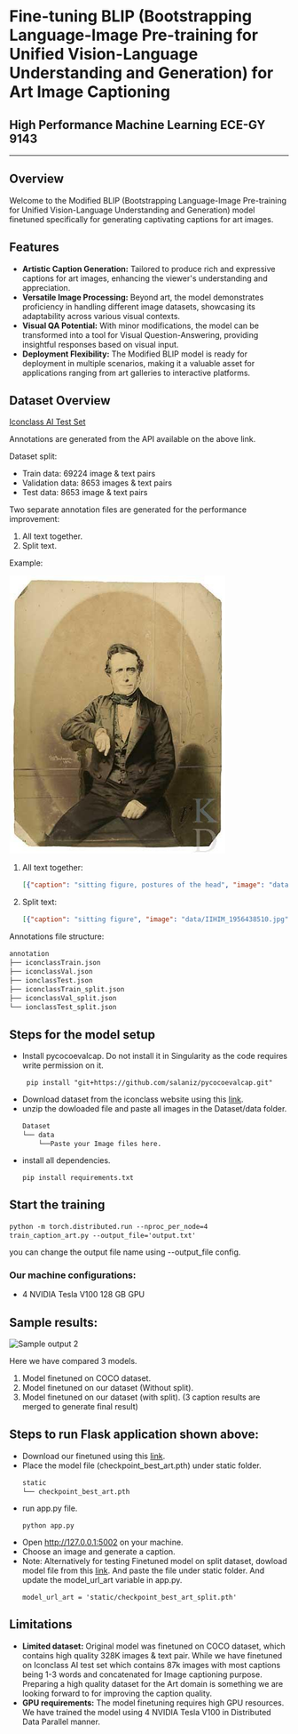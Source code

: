 # Fine-tuning BLIP (Bootstrapping Language-Image Pre-training for Unified Vision-Language Understanding and Generation) for Art Image Captioning

## High Performance Machine Learning ECE-GY 9143
---

## Overview

Welcome to the Modified BLIP (Bootstrapping Language-Image Pre-training for Unified Vision-Language Understanding and Generation) model finetuned specifically for generating captivating captions for art images.

## Features
- **Artistic Caption Generation:** Tailored to produce rich and expressive captions for art images, enhancing the viewer's understanding and appreciation.
- **Versatile Image Processing:** Beyond art, the model demonstrates proficiency in handling different image datasets, showcasing its adaptability across various visual contexts.
- **Visual QA Potential:** With minor modifications, the model can be transformed into a tool for Visual Question-Answering, providing insightful responses based on visual input.
- **Deployment Flexibility:** The Modified BLIP model is ready for deployment in multiple scenarios, making it a valuable asset for applications ranging from art galleries to interactive platforms.


## Dataset Overview
[Iconclass AI Test Set](https://iconclass.org/testset/)

Annotations are generated from the API available on the above link. 

Dataset split:
- Train data: 69224 image & text pairs
- Validation data: 8653 images & text pairs
- Test data: 8653 image & text pairs


Two separate annotation files are generated for the performance improvement:
1. All text together.
2. Split text.

Example:

![Image](/content/IIHIM_1956438510.jpg)

1. All text together:
    ```json
    [{"caption": "sitting figure, postures of the head", "image": "data/IIHIM_1956438510.jpg", "image_id": "1"}]
    ```
2. Split text:
    ```json
    [{"caption": "sitting figure", "image": "data/IIHIM_1956438510.jpg", "image_id": "1"}, {"caption": "postures of the head", "image": "data/IIHIM_1956438510.jpg", "image_id": "1"}]
    ```
Annotations file structure:
```
annotation
├── iconclassTrain.json
├── iconclassVal.json
├── ionclassTest.json
├── iconclassTrain_split.json
├── iconclassVal_split.json
└── ionclassTest_split.json
```

## Steps for the model setup
- Install pycocoevalcap. Do not install it in Singularity as the code requires write permission on it.
    ```
     pip install "git+https://github.com/salaniz/pycocoevalcap.git"
    ```
- Download dataset from the iconclass website using this [link](https://iconclass.org/testset/779ba2ca9e977c58d818e3823a676973.zip).
- unzip the dowloaded file and paste all images in the Dataset/data folder.
    ```
    Dataset
    └── data
        └──Paste your Image files here.
    ```
- install all dependencies.
    ```
    pip install requirements.txt
    ```

## Start the training
```
python -m torch.distributed.run --nproc_per_node=4 train_caption_art.py --output_file='output.txt'
```
you can change the output file name using --output_file config.

### Our machine configurations:
- 4 NVIDIA Tesla V100 128 GB GPU

## Sample results:
![Sample output 2](/content/sample-output-2.png)

Here we have compared 3 models.
1. Model finetuned on COCO dataset. 
2. Model finetuned on our dataset (Without split).
3. Model finetuned on our dataset (with split). (3 caption results are merged to generate final result)


## Steps to run Flask application shown above:
- Download our finetuned using this [link](https://drive.google.com/file/d/1eRmaea1Y_Acg2CyptWdwOaOj9DxEhKXW/view?usp=sharing).
- Place the model file (checkpoint_best_art.pth) under static folder.
    ```
    static
    └── checkpoint_best_art.pth
    ```
- run app.py file.
    ```
    python app.py
    ```
- Open http://127.0.0.1:5002 on your machine.
- Choose an image and generate a caption.
- Note: Alternatively for testing Finetuned model on split dataset, dowload model file from this [link](https://drive.google.com/file/d/1C30JITmSgWemctZLwOXWxWsJ45nPu4Xy/view?usp=sharing). And paste the file under static folder. And update the model_url_art variable in app.py.
    ```
    model_url_art = 'static/checkpoint_best_art_split.pth'
    ```

##  Limitations
- **Limited dataset:** Original model was finetuned on COCO dataset, which contains high quality 328K images & text pair. While we have finetuned on Iconclass AI test set which contains 87k images with most captions being 1-3 words and concatenated for Image captioning purpose. Preparing a high quality dataset for the Art domain is something we are looking forward to for improving the caption quality. 
- **GPU requirements:** The model finetuning requires high GPU resources. We have trained the model using 4 NVIDIA Tesla V100 in Distributed Data Parallel manner.